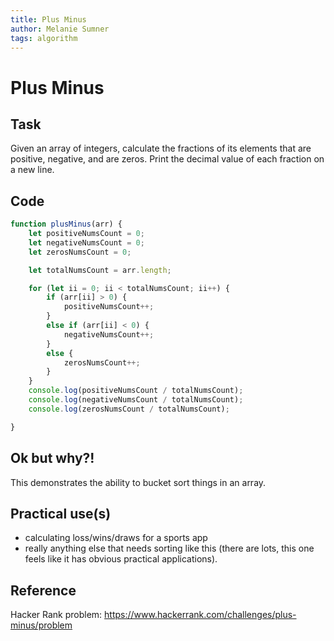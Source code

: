 ```yaml
---
title: Plus Minus
author: Melanie Sumner
tags: algorithm
---
```


# Plus Minus

## Task

Given an array of integers, calculate the fractions of its elements that are positive, negative, and are zeros. Print the decimal value of each fraction on a new line.

## Code

```js
function plusMinus(arr) {
	let positiveNumsCount = 0;
	let negativeNumsCount = 0;
	let zerosNumsCount = 0;

	let totalNumsCount = arr.length;

	for (let ii = 0; ii < totalNumsCount; ii++) {
		if (arr[ii] > 0) {
			positiveNumsCount++;
		} 
		else if (arr[ii] < 0) {
			negativeNumsCount++;
		}
		else {
			zerosNumsCount++;
		}
	}
	console.log(positiveNumsCount / totalNumsCount);
	console.log(negativeNumsCount / totalNumsCount);
	console.log(zerosNumsCount / totalNumsCount);

}
```

## Ok but why?!

This demonstrates the ability to bucket sort things in an array. 

## Practical use(s)

- calculating loss/wins/draws for a sports app
- really anything else that needs sorting like this (there are lots, this one feels like it has obvious practical applications). 

## Reference

Hacker Rank problem: https://www.hackerrank.com/challenges/plus-minus/problem

